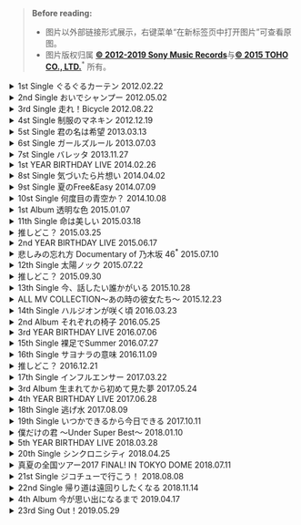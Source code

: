 > **Before reading:**
> - 图片以外部链接形式展示，右键菜单“在新标签页中打开图片”可查看原图。
> - 图片版权归属 [**© 2012-2019 Sony Music Records**]( https://www.sonymusic.com/)与[**© 2015 TOHO CO., LTD.**](http://www.toho.co.jp/)<sup>\*</sup> 所有。

</details>

<details>
<summary> 1st Single ぐるぐるカーテン 2012.02.22</summary>

<img alt="ぐるぐるカーテン【CD+DVD盤/Type-A】" src="https://is2-ssl.mzstatic.com/image/thumb/Music/v4/64/43/c0/6443c0c6-2387-499c-f662-2704366727aa/886443795037.jpg/30000x0w.jpg" />

<img alt="ぐるぐるカーテン【CD+DVD盤/Type-B】" src="https://is4-ssl.mzstatic.com/image/thumb/Music/v4/e8/39/5c/e8395c46-c473-55af-562d-43f24a152465/jacket_SRXX00641B01A_600over.jpg/30000x0w.jpg" />

<img alt="ぐるぐるカーテン【CD+DVD盤/Type-C】" src="https://is4-ssl.mzstatic.com/image/thumb/Music/v4/84/74/48/84744831-d69c-c6f4-12d5-97a5b9619d69/jacket_SRXX00642B01A_600over.jpg/30000x0w.jpg" />

<img alt="ぐるぐるカーテン【CD盤】" src="https://is3-ssl.mzstatic.com/image/thumb/Music/v4/5b/4f/04/5b4f04ff-32a6-b123-db89-b3cf583c4c89/jacket_SRXX00643B01A_600over.jpg/30000x0w.jpg" />
</details>

<details>
<summary> 2nd Single おいでシャンプー 2012.05.02</summary>

<img alt="おいでシャンプー【CD+DVD盤/Type-A】" src="https://is4-ssl.mzstatic.com/image/thumb/Music/v4/6d/7a/cc/6d7accdb-f0d2-5374-a391-2239836233f4/jacket_SRXX00657B01A_600over.jpg/30000x0w.jpg" />

<img alt="おいでシャンプー【CD+DVD盤/Type-B】" src="https://is4-ssl.mzstatic.com/image/thumb/Music/v4/69/a9/07/69a907e5-517c-43bd-2f9b-a3586c5fc662/jacket_SRXX00662B01A_600over.jpg/30000x0w.jpg" />

<img alt="おいでシャンプー【CD+DVD盤/Type-C】" src="https://is5-ssl.mzstatic.com/image/thumb/Music/v4/df/69/b5/df69b574-18a0-8025-451d-defb3b75fb38/jacket_SRXX00660B01A_600over.jpg/30000x0w.jpg" />

<img alt="おいでシャンプー【CD盤】" src="https://is2-ssl.mzstatic.com/image/thumb/Music/v4/03/c7/77/03c77727-0c2a-901b-aa66-250e26ec0245/jacket_SRXX00656B01A_600over.jpg/30000x0w.jpg" />
</details>

<details>
<summary> 3rd Single 走れ！Bicycle 2012.08.22</summary>

<img alt="走れ！Bicycle【CD+DVD盤/Type-A】" src="https://is4-ssl.mzstatic.com/image/thumb/Music/v4/59/67/95/5967950c-55de-909e-c7a5-92eb83183250/jacket_SRXX00685B01A_600over.jpg/30000x0w.jpg" />

<img alt="走れ！Bicycle【CD+DVD盤/Type-B】" src="https://is4-ssl.mzstatic.com/image/thumb/Music/v4/f6/41/19/f6411929-9183-3b3e-49a2-fdcf4f1f7eaf/jacket_SRXX00686B01A_600over.jpg/30000x0w.jpg" />

<img alt="走れ！Bicycle【CD+DVD盤/Type-C】" src="https://is3-ssl.mzstatic.com/image/thumb/Music/v4/7a/1a/6d/7a1a6d7b-1350-f81e-ee1f-0367050a50b3/jacket_SRXX00681B01A_600over.jpg/30000x0w.jpg" />

<img alt="走れ！Bicycle" src="https://is1-ssl.mzstatic.com/image/thumb/Music/v4/43/72/ba/4372babc-4afb-35a7-ef98-e93288c585f9/jacket_SRXX00684B01A_600over.jpg/30000x0w.jpg" />
</details>

<details>
<summary> 4st Single 制服のマネキン 2012.12.19</summary>

<img alt="制服のマネキン【CD+DVD盤/Type-A】" src="https://is5-ssl.mzstatic.com/image/thumb/Music118/v4/9c/08/6e/9c086e5c-f947-b424-0969-896d4ad201b4/886446952611.jpg/30000x0w.jpg" />

<img alt="制服のマネキン【CD+DVD盤/Type-B】" src="https://is2-ssl.mzstatic.com/image/thumb/Music118/v4/2c/be/fc/2cbefc6c-a70e-ebd0-9f29-e9d4060cad3a/886446952628.jpg/30000x0w.jpg" />

<img alt="制服のマネキン【CD+DVD盤/Type-C】" src="https://is4-ssl.mzstatic.com/image/thumb/Music118/v4/ed/d4/4f/edd44f2c-4576-dffd-d177-c2608817e3b9/886446952635.jpg/30000x0w.jpg" />

<img alt="制服のマネキン【CD盤】" src="https://is3-ssl.mzstatic.com/image/thumb/Music/v4/b9/e0/16/b9e01676-d9cb-85ab-57b2-0c604460246b/jacket_SRXX00990B00Z-01_550.jpg/30000x0w.jpg" />

<img alt="制服のマネキン【アニメ盤】" src="https://www.sonymusic.co.jp/adm_image/common/artist_image/70006000/70006842/jacket_image/98334__3000_3000_0.jpg" />


</details>

<details>
<summary> 5st Single 君の名は希望 2013.03.13</summary>

<img alt="君の名は希望【CD+DVD盤/Type-A】" src="https://is4-ssl.mzstatic.com/image/thumb/Music62/v4/05/0b/f3/050bf3ed-7505-36fe-8d95-0a3bace0e1b4/886446952659.jpg/30000x0w.jpg" />

<img alt="君の名は希望【CD+DVD盤/Type-B】" src="https://is1-ssl.mzstatic.com/image/thumb/Music2/v4/d7/c8/7b/d7c87b53-c115-4c48-9ba6-897119152a6b/jacket_SRXX01036B00Z-01_550.jpg/30000x0w.jpg" />

<img alt="君の名は希望【CD+DVD盤/Type-C】" src="https://is5-ssl.mzstatic.com/image/thumb/Music128/v4/9d/f6/0c/9df60ccb-6c60-6973-68d2-85336da17454/886446952666.jpg/30000x0w.jpg" />

<img alt="君の名は希望" src="https://is3-ssl.mzstatic.com/image/thumb/Music118/v4/f3/7b/7e/f37b7e5f-4977-f294-9cd4-1795fde88784/886443838147.jpg/30000x0w.jpg" />
</details>

<details>
<summary> 6st Single ガールズルール 2013.07.03</summary>

<img alt="ガールズルール【CD+DVD盤/Type-A】" src="https://is5-ssl.mzstatic.com/image/thumb/Music118/v4/c4/25/ff/c425ff36-5d75-2444-9c29-200095687f89/886444645591.jpg/30000x0w.jpg" />

<img alt="ガールズルール【CD+DVD盤/Type-B】" src="https://is1-ssl.mzstatic.com/image/thumb/Music118/v4/8c/27/86/8c2786c8-7342-1e35-6f48-7c7a3cfdb7ff/886444645638.jpg/30000x0w.jpg" />

<img alt="ガールズルール【CD+DVD盤/Type-C】" src="https://is5-ssl.mzstatic.com/image/thumb/Music4/v4/70/89/f9/7089f9a2-841e-895e-e333-e4f90d4559e3/jacket_SRXX01127B00Z-01_550.jpg/30000x0w.jpg" />

<img alt="ガールズルール" src="https://is5-ssl.mzstatic.com/image/thumb/Music128/v4/04/fb/ff/04fbffe6-a82d-ea9b-acf9-282bbc49fc13/886444645843.jpg/30000x0w.jpg" />
</details>

<details>
<summary> 7st Single バレッタ 2013.11.27</summary>

<img alt="バレッタ【CD+DVD盤／初回仕様限定盤A】" src="https://is3-ssl.mzstatic.com/image/thumb/Music6/v4/09/ad/b7/09adb744-4b33-ea60-1f6a-4a4487911667/jacket_SRXX01212B01A_550.jpg/30000x0w.jpg" />

<img alt="バレッタ【CD+DVD盤／初回仕様限定盤B】" src="https://is4-ssl.mzstatic.com/image/thumb/Music128/v4/cc/c7/0d/ccc70dc5-1efc-eb94-02b4-27935b49e9f4/886446952680.jpg/30000x0w.jpg" />

<img alt="バレッタ【CD+DVD盤／初回仕様限定盤C】" src="https://is2-ssl.mzstatic.com/image/thumb/Music128/v4/f1/f2/a0/f1f2a04d-ece2-0760-080f-0413d8c859bb/886446952697.jpg/30000x0w.jpg" />

<img alt="バレッタ" src="https://is3-ssl.mzstatic.com/image/thumb/Music118/v4/1d/b2/ac/1db2ac69-8a70-b9a6-667f-6a35c4064ca4/886444335430.jpg/30000x0w.jpg" />

<img alt="バレッタ【アニメ盤】" src="https://www.sonymusic.co.jp/adm_image/common/artist_image/70006000/70006842/jacket_image/133329__3000_3000_0.jpg" />
</details>

<details>
<summary> 1st YEAR BIRTHDAY LIVE 2014.02.26</summary>

<img alt="乃木坂46 1ST YEAR BIRTHDAY LIVE 2013.2.22 MAKUHARI MESSE 【DVD通常盤】" src="https://www.sonymusic.co.jp/adm_image/common/artist_image/70006000/70006842/jacket_image/138591__3000_3000_0.jpg" />

<img alt="乃木坂46 1ST YEAR BIRTHDAY LIVE 2013.2.22 MAKUHARI MESSE 【完全生産限定盤:DVD豪華盤】" src="https://www.sonymusic.co.jp/adm_image/common/artist_image/70006000/70006842/jacket_image/138593__3000_3000_0.jpg" />

<img alt="乃木坂46 1ST YEAR BIRTHDAY LIVE 2013.2.22 MAKUHARI MESSE 【完全生産限定盤:DVD豪華盤】(1)" src="https://www.sonymusic.co.jp/adm_image/common/artist_image/70006000/70006842/jacket_image/138594__3000_3000_0.jpg" />

<img alt="乃木坂46 1ST YEAR BIRTHDAY LIVE 2013.2.22 MAKUHARI MESSE 【BD通常盤】" src="https://www.sonymusic.co.jp/adm_image/common/artist_image/70006000/70006842/jacket_image/138592__3000_3000_0.jpg" />

<img alt="乃木坂46 1ST YEAR BIRTHDAY LIVE 2013.2.22 MAKUHARI MESSE 【DVDダイジェスト盤(通常盤)】" src="https://www.sonymusic.co.jp/adm_image/common/artist_image/70006000/70006842/jacket_image/138595__3000_3000_0.jpg" />
</details>

<details>
<summary> 8st Single 気づいたら片想い 2014.04.02</summary>

<img alt="気づいたら片想い【CD+DVD盤/Type-A】" src="https://is2-ssl.mzstatic.com/image/thumb/Music128/v4/5e/8c/96/5e8c963c-5e8c-4bd5-8627-eedd4280c27d/886446952727.jpg/30000x0w.jpg" />

<img alt="気づいたら片想い【CD+DVD盤/Type-B】" src="https://is2-ssl.mzstatic.com/image/thumb/Music128/v4/c8/a8/f2/c8a8f23c-2c89-594c-8887-1e20d947fed3/886446952734.jpg/30000x0w.jpg" />

<img alt="気づいたら片想い【CD＋DVD盤Type-C】" src="https://is1-ssl.mzstatic.com/image/thumb/Music118/v4/5b/5a/60/5b5a60c0-656c-4548-1d1e-012fd42f692c/886446952741.jpg/30000x0w.jpg" />

<img alt="気づいたら片想い" src="https://is2-ssl.mzstatic.com/image/thumb/Music128/v4/71/13/99/711399f9-edde-0b15-dd0c-490be9b5240b/886444648776.jpg/30000x0w.jpg" />
</details>

<details>
<summary> 9st Single 夏のFree&Easy 2014.07.09</summary>

<img alt="夏のFree&Easy【CD＋DVD盤／初回仕様限定A】" src="https://is5-ssl.mzstatic.com/image/thumb/Music128/v4/11/9c/c5/119cc5bf-f734-86f0-767b-581af9778a7a/886446954271.jpg/30000x0w.jpg" />

<img alt="夏のFree&Easy【CD＋DVD盤／初回仕様限定B】" src="https://is4-ssl.mzstatic.com/image/thumb/Music2/v4/17/3e/e1/173ee1cd-4e35-a497-4415-a236ae5aff1f/jacket_SRCL08565B01A_550.jpg/30000x0w.jpg" />

<img alt="夏のFree&Easy【CD＋DVD盤／初回仕様限定C】" src="https://is5-ssl.mzstatic.com/image/thumb/Music118/v4/bd/ae/91/bdae91e5-2550-9dec-3897-24fbc4072dbc/886446954288.jpg/30000x0w.jpg" />

<img alt="夏のFree&Easy" src="https://is2-ssl.mzstatic.com/image/thumb/Music128/v4/9c/44/92/9c449214-af96-d45e-8407-7cfeb494915e/886444712606.jpg/30000x0w.jpg" />
</details>

<details>
<summary> 10st Single 何度目の青空か？ 2014.10.08</summary>

<img alt="何度目の青空か？【CD＋DVD盤／初回仕様限定A】" src="https://is2-ssl.mzstatic.com/image/thumb/Music118/v4/a3/3a/b7/a33ab75f-ce24-268a-2d5f-a130145739d6/886446954295.jpg/30000x0w.jpg" />

<img alt="何度目の青空か？【CD＋DVD盤／初回仕様限定B】" src="https://is1-ssl.mzstatic.com/image/thumb/Music128/v4/6e/37/c0/6e37c033-7c7b-c840-812d-4d792864b4d1/886446954301.jpg/30000x0w.jpg" />

<img alt="何度目の青空か？【CD＋DVD盤／初回仕様限定C】" src="https://is5-ssl.mzstatic.com/image/thumb/Music4/v4/ec/52/04/ec520489-ea87-4bc9-baa5-3e5a100c236d/jacket_SRXX01440B01A_550.jpg/30000x0w.jpg" />

<img alt="何度目の青空か？" src="https://is3-ssl.mzstatic.com/image/thumb/Music128/v4/3e/31/bc/3e31bc0a-821a-c6a9-1a88-06088f2e6948/886444907705.jpg/30000x0w.jpg" />
</details>

<details>
<summary> 1st Album 透明な色 2015.01.07</summary>

<img alt="透明な色" src="https://is5-ssl.mzstatic.com/image/thumb/Music62/v4/ac/41/c0/ac41c097-a217-69d8-3fb1-43db674d9e0a/dj.bbqlvnuh.jpg/30000x0w.jpg" />

<img alt="透明な色【初回仕様限定盤Type-A】" src="https://www.sonymusic.co.jp/adm_image/common/artist_image/70006000/70006842/jacket_image/145865__3000_3000_0.jpg" />

<img alt="透明な色【初回仕様限定盤Type-B】" src="https://is4-ssl.mzstatic.com/image/thumb/Music3/v4/04/74/c6/0474c638-090a-17d1-a788-542b08e662b9/jacket_SRXX01506B01A_550.jpg/30000x0w.jpg" />
</details>

<details>
<summary> 11th Single 命は美しい 2015.03.18</summary>

<img alt="命は美しい【初回生産限定盤A】" src="https://www.sonymusic.co.jp/adm_image/common/artist_image/70006000/70006842/jacket_image/147174__3000_3000_0.jpg" />

<img alt="命は美しい【初回生産限定盤B】" src="https://www.sonymusic.co.jp/adm_image/common/artist_image/70006000/70006842/jacket_image/147175__3000_3000_0.jpg" />

<img alt="命は美しい【初回生産限定盤C】" src="https://www.sonymusic.co.jp/adm_image/common/artist_image/70006000/70006842/jacket_image/147176__3000_3000_0.jpg" />

<img alt="命は美しい" src="https://www.sonymusic.co.jp/adm_image/common/artist_image/70006000/70006842/jacket_image/147177__3000_3000_0.jpg" />
</details>

<details>
<summary> 推しどこ？ 2015.03.25</summary>

<img alt="星野みなみの『推しどこ？』" src="https://www.sonymusic.co.jp/adm_image/common/artist_image/70006000/70006842/jacket_image/147236__3000_3000_0.jpg" />

<img alt="生田絵梨花の『推しどこ？』" src="https://www.sonymusic.co.jp/adm_image/common/artist_image/70006000/70006842/jacket_image/147232__3000_3000_0.jpg" />

<img alt="生駒里奈の『推しどこ？』" src="https://www.sonymusic.co.jp/adm_image/common/artist_image/70006000/70006842/jacket_image/147233__3000_3000_0.jpg" />

<img alt="白石麻衣の『推しどこ？』" src="https://www.sonymusic.co.jp/adm_image/common/artist_image/70006000/70006842/jacket_image/147230__3000_3000_0.jpg" />

<img alt="秋元真夏の『推しどこ？』" src="https://www.sonymusic.co.jp/adm_image/common/artist_image/70006000/70006842/jacket_image/147231__3000_3000_0.jpg" />

<img alt="西野七瀬の『推しどこ？』" src="https://www.sonymusic.co.jp/adm_image/common/artist_image/70006000/70006842/jacket_image/147235__3000_3000_0.jpg" />

<img alt="高山一実の『推しどこ？』" src="https://www.sonymusic.co.jp/adm_image/common/artist_image/70006000/70006842/jacket_image/147234__3000_3000_0.jpg" />
</details>

<details>
<summary> 2nd YEAR BIRTHDAY LIVE 2015.06.17</summary>

<img alt="乃木坂46 2nd YEAR BIRTHDAY LIVE 2014.2.22 YOKOHAMA ARENA" src="https://www.sonymusic.co.jp/adm_image/common/artist_image/70006000/70006842/jacket_image/148626__3000_3000_0.jpg" />

<img alt="乃木坂46 2nd YEAR BIRTHDAY LIVE 2014.2.22 YOKOHAMA ARENA【Blu-ray盤】" src="https://www.sonymusic.co.jp/adm_image/common/artist_image/70006000/70006842/jacket_image/148627__3000_3000_0.jpg" />

<img alt="乃木坂46 2nd YEAR BIRTHDAY LIVE 2014.2.22 YOKOHAMA ARENA【完全限定生産盤】" src="https://www.sonymusic.co.jp/adm_image/common/artist_image/70006000/70006842/jacket_image/148628__3000_3000_0.jpg" />

<img alt="乃木坂46 2nd YEAR BIRTHDAY LIVE 2014.2.22 YOKOHAMA ARENA【完全限定生産盤/Blu-ray盤】" src="https://www.sonymusic.co.jp/adm_image/common/artist_image/70006000/70006842/jacket_image/148629__3000_3000_0.jpg" />
</details>

<details>
<summary> 悲しみの忘れ方 Documentary of 乃木坂 46<sup>*</sup> 2015.07.10</summary>

<img alt="悲しみの忘れ方 Documentary of 乃木坂 46" src="https://is3-ssl.mzstatic.com/image/thumb/Video49/v4/7c/51/29/7c51292c-1ae4-9833-cda9-b0e09883dc72/Kanasimino_Wakarekata_Documentary_of_Nogizaka46.jpg/30000x0w.jpg" />
</details>

<details>
<summary> 12th Single 太陽ノック 2015.07.22</summary>

<img alt="太陽ノック" src="https://www.sonymusic.co.jp/adm_image/common/artist_image/70006000/70006842/jacket_image/148738__3000_3000_0.jpg" />

<img alt="太陽ノック【初回仕様TYPE-A(CD＋DVD)盤】" src="https://www.sonymusic.co.jp/adm_image/common/artist_image/70006000/70006842/jacket_image/148735__3000_3000_0.jpg" />

<img alt="太陽ノック【初回仕様TYPE-B(CD＋DVD)盤】" src="https://www.sonymusic.co.jp/adm_image/common/artist_image/70006000/70006842/jacket_image/148736__3000_3000_0.jpg" />

<img alt="太陽ノック【初回仕様TYPE-C(CD＋DVD)盤】" src="https://www.sonymusic.co.jp/adm_image/common/artist_image/70006000/70006842/jacket_image/148737__3000_3000_0.jpg" />

<img alt="Taiyou Nokku - EP" src="https://is5-ssl.mzstatic.com/image/thumb/Music71/v4/10/e6/db/10e6dbb9-a0d7-71e9-e298-e4ed55ec615d/dj.cohtxawx.jpg/30000x0w.jpg" />
</details>

<details>
<summary> 推しどこ？ 2015.09.30</summary>

<img alt="堀未央奈の『推しどこ？』" src="https://www.sonymusic.co.jp/adm_image/common/artist_image/70006000/70006842/jacket_image/150209__3000_3000_0.jpg" />

<img alt="桜井玲香の『推しどこ？』" src="https://www.sonymusic.co.jp/adm_image/common/artist_image/70006000/70006842/jacket_image/150207__3000_3000_0.jpg" />

<img alt="橋本奈々未の『推しどこ？』" src="https://www.sonymusic.co.jp/adm_image/common/artist_image/70006000/70006842/jacket_image/150208__3000_3000_0.jpg" />

<img alt="若月佑美の『推しどこ？』" src="https://www.sonymusic.co.jp/adm_image/common/artist_image/70006000/70006842/jacket_image/150210__3000_3000_0.jpg" />
</details>

<details>
<summary> 13th Single 今、話したい誰かがいる 2015.10.28</summary>

<img alt="今、話したい誰かがいる【初回仕様限定盤A】" src="https://www.sonymusic.co.jp/adm_image/common/artist_image/70006000/70006842/jacket_image/150576__3000_3000_0.jpg" />

<img alt="今、話したい誰かがいる【初回仕様限定盤B】" src="https://www.sonymusic.co.jp/adm_image/common/artist_image/70006000/70006842/jacket_image/150577__3000_3000_0.jpg" />

<img alt="今、話したい誰かがいる【初回仕様限定盤C】" src="https://www.sonymusic.co.jp/adm_image/common/artist_image/70006000/70006842/jacket_image/150578__3000_3000_0.jpg" />

<img alt="今、話したい誰かがいる" src="https://is1-ssl.mzstatic.com/image/thumb/Music6/v4/f2/34/28/f2342842-c5e2-4963-e335-61cacd96e9fe/886445558593.jpg/30000x0w.jpg" />

<img alt="今、話したい誰かがいる【ここさけ盤】" src="https://www.sonymusic.co.jp/adm_image/common/artist_image/70006000/70006842/jacket_image/151427__3000_3000_0.jpg" />
</details>

<details>
<summary> ALL MV COLLECTION～あの時の彼女たち～ 2015.12.23</summary>

<img alt="ALL MV COLLECTION～あの時の彼女たち～【初回仕様限定盤】" src="https://www.sonymusic.co.jp/adm_image/common/artist_image/70006000/70006842/jacket_image/152644__3000_3000_0.jpg" />

<img alt="ALL MV COLLECTION～あの時の彼女たち～【初回仕様限定盤】(1)" src="https://www.sonymusic.co.jp/adm_image/common/artist_image/70006000/70006842/jacket_image/152647__3000_3000_0.jpg" />

<img alt="ALL MV COLLECTION～あの時の彼女たち～【完全生産限定盤】" src="https://www.sonymusic.co.jp/adm_image/common/artist_image/70006000/70006842/jacket_image/152643__3000_3000_0.jpg" />

<img alt="ALL MV COLLECTION～あの時の彼女たち～【完全生産限定盤】(1)" src="https://www.sonymusic.co.jp/adm_image/common/artist_image/70006000/70006842/jacket_image/152646__3000_3000_0.jpg" />

<img alt="ALL MV COLLECTION～あの時の彼女たち～【表題盤】" src="https://www.sonymusic.co.jp/adm_image/common/artist_image/70006000/70006842/jacket_image/152645__3000_3000_0.jpg" />

<img alt="ALL MV COLLECTION～あの時の彼女たち～【表題盤】(1)" src="https://www.sonymusic.co.jp/adm_image/common/artist_image/70006000/70006842/jacket_image/152648__3000_3000_0.jpg" />
</details>

<details>
<summary> 14th Single ハルジオンが咲く頃 2016.03.23</summary>

<img alt="ハルジオンが咲く頃【初回仕様限定盤A】" src="https://is2-ssl.mzstatic.com/image/thumb/Music69/v4/9e/7c/89/9e7c892d-a949-ba11-8e83-e401a7e2d849/886445795394.jpg/30000x0w.jpg" />

<img alt="ハルジオンが咲く頃【初回仕様限定盤B】" src="https://is4-ssl.mzstatic.com/image/thumb/Music69/v4/6f/e8/30/6fe83063-7ba2-4fcf-2aa4-d9a3112d6684/886445795400.jpg/30000x0w.jpg" />

<img alt="ハルジオンが咲く頃【初回仕様限定盤C】" src="https://is1-ssl.mzstatic.com/image/thumb/Music69/v4/49/39/33/493933cc-5db9-9e2b-6806-ab96a1a273f6/886445795417.jpg/30000x0w.jpg" />

<img alt="ハルジオンが咲く頃【初回仕様限定盤D】" src="https://is3-ssl.mzstatic.com/image/thumb/Music69/v4/85/16/93/85169385-32dd-4d04-c610-6da6f5eb89b3/886445812374.jpg/30000x0w.jpg" />
</details>

<details>
<summary> 2nd Album それぞれの椅子 2016.05.25</summary>

<img alt="それぞれの椅子【初回仕様限定（CD＋DVD）盤　Type-A" src="https://www.sonymusic.co.jp/adm_image/common/artist_image/70006000/70006842/jacket_image/154915__3000_3000_0.jpg" />

<img alt="それぞれの椅子【初回仕様限定（CD＋DVD）盤　Type-B" src="https://www.sonymusic.co.jp/adm_image/common/artist_image/70006000/70006842/jacket_image/154916__3000_3000_0.jpg" />

<img alt="それぞれの椅子【初回仕様限定（CD＋DVD）盤　Type-C" src="https://www.sonymusic.co.jp/adm_image/common/artist_image/70006000/70006842/jacket_image/154917__3000_3000_0.jpg" />

<img alt="それぞれの椅子【初回仕様限定（CD＋DVD）盤　Type-D" src="https://www.sonymusic.co.jp/adm_image/common/artist_image/70006000/70006842/jacket_image/154918__3000_3000_0.jpg" />

<img alt="それぞれの椅子" src="https://is4-ssl.mzstatic.com/image/thumb/Music30/v4/78/0a/58/780a580e-b160-18d8-a6a8-56084a637a36/886445927030.jpg/30000x0w.jpg" />

<img alt="それぞれの椅子 (Special Edition)" src="https://is2-ssl.mzstatic.com/image/thumb/Music20/v4/c7/68/1f/c7681f90-7b6f-9df0-6009-fb4989f5a44f/jacket_SRXX01923B01A_550.jpg/30000x0w.jpg" />
</details>

<details>
<summary> 3rd YEAR BIRTHDAY LIVE 2016.07.06</summary>

<img alt="乃木坂46 3rd YEAR BIRTHDAY LIVE 2015.2.22 SEIBU DOME" src="https://www.sonymusic.co.jp/adm_image/common/artist_image/70006000/70006842/jacket_image/155275__3000_3000_0.jpg" />

<img alt="乃木坂46 3rd YEAR BIRTHDAY LIVE 2015.2.22 SEIBU DOME【完全生産限定盤】" src="https://www.sonymusic.co.jp/adm_image/common/artist_image/70006000/70006842/jacket_image/155276__3000_3000_0.jpg" />

<img alt="乃木坂46 3rd YEAR BIRTHDAY LIVE 2015.2.22 SEIBU DOME【Blu-ray盤】" src="https://www.sonymusic.co.jp/adm_image/common/artist_image/70006000/70006842/jacket_image/155277__3000_3000_0.jpg" />

<img alt="乃木坂46 3rd YEAR BIRTHDAY LIVE 2015.2.22 SEIBU DOME 【完全生産限定盤/Blu-ray盤】" src="https://www.sonymusic.co.jp/adm_image/common/artist_image/70006000/70006842/jacket_image/155278__3000_3000_0.jpg" />

<img alt="乃木坂46 3rd YEAR BIRTHDAY LIVE 2015.2.22 SEIBU DOME ～SINGLE COLLECTION～" src="https://www.sonymusic.co.jp/adm_image/common/artist_image/70006000/70006842/jacket_image/155979__3000_3000_0.jpg" />
</details>

<details>
<summary> 15th Single 裸足でSummer 2016.07.27</summary>

<img alt="裸足でSummer【初回仕様限定（CD＋DVD）盤　Type-A" src="https://www.sonymusic.co.jp/adm_image/common/artist_image/70006000/70006842/jacket_image/155884__3000_3000_0.jpg" />

<img alt="裸足でSummer【初回仕様限定（CD＋DVD）盤　Type-B" src="https://www.sonymusic.co.jp/adm_image/common/artist_image/70006000/70006842/jacket_image/155885__3000_3000_0.jpg" />

<img alt="裸足でSummer【初回仕様限定（CD＋DVD）盤　Type-C" src="https://www.sonymusic.co.jp/adm_image/common/artist_image/70006000/70006842/jacket_image/155886__3000_3000_0.jpg" />

<img alt="裸足でSummer【初回仕様限定（CD＋DVD）盤　Type-D" src="https://www.sonymusic.co.jp/adm_image/common/artist_image/70006000/70006842/jacket_image/156510__3000_3000_0.jpg" />

<img alt="裸足でSummer" src="https://is4-ssl.mzstatic.com/image/thumb/Music71/v4/9a/db/e2/9adbe2ae-a5d0-91c8-33ac-060e119d2296/jacket_SRCL09144B01A_550.jpg/30000x0w.jpg" />

<img alt="裸足でSummer (Special Edition)" src="https://is5-ssl.mzstatic.com/image/thumb/Music60/v4/07/53/84/0753848a-a8f3-10e7-20d5-74ef598b33b6/jacket_SRXX01989B01A_550.jpg/30000x0w.jpg" />
</details>

<details>
<summary> 16th Single サヨナラの意味 2016.11.09</summary>

<img alt="サヨナラの意味【初回仕様限定（CD＋DVD）盤　Type-A" src="https://www.sonymusic.co.jp/adm_image/common/artist_image/70006000/70006842/jacket_image/158224__3000_3000_0.jpg" />

<img alt="サヨナラの意味【初回仕様限定（CD＋DVD）盤　Type-B" src="https://www.sonymusic.co.jp/adm_image/common/artist_image/70006000/70006842/jacket_image/158225__3000_3000_0.jpg" />

<img alt="サヨナラの意味【初回仕様限定（CD＋DVD）盤　Type-C" src="https://www.sonymusic.co.jp/adm_image/common/artist_image/70006000/70006842/jacket_image/158226__3000_3000_0.jpg" />

<img alt="サヨナラの意味【初回仕様限定（CD＋DVD）盤　Type-D" src="https://www.sonymusic.co.jp/adm_image/common/artist_image/70006000/70006842/jacket_image/158228__3000_3000_0.jpg" />

<img alt="サヨナラの意味" src="https://is3-ssl.mzstatic.com/image/thumb/Music111/v4/d6/ff/3b/d6ff3bba-8ad5-2a5c-e0f7-6632ec4d99ed/jacket_SRCL09266B01A_550.jpg/30000x0w.jpg" />

<img alt="サヨナラの意味 (Special Edition)" src="https://is4-ssl.mzstatic.com/image/thumb/Music71/v4/50/88/a6/5088a660-cb2b-41f7-e4fb-fac6e2dc39a8/jacket_SRXX02059B01A_550.jpg/30000x0w.jpg" />
</details>

<details>
<summary> 推しどこ？ 2016.12.21</summary>

<img alt="松村沙友理の『推しどこ？』" src="https://www.sonymusic.co.jp/adm_image/common/artist_image/70006000/70006842/jacket_image/158492__3000_3000_0.jpg" />

<img alt="深川麻衣の『推しどこ？』" src="https://www.sonymusic.co.jp/adm_image/common/artist_image/70006000/70006842/jacket_image/158493__3000_3000_0.jpg" />

<img alt="衛藤美彩の『推しどこ？』" src="https://www.sonymusic.co.jp/adm_image/common/artist_image/70006000/70006842/jacket_image/158491__3000_3000_0.jpg" />
</details>

<details>
<summary> 17th Single インフルエンサー 2017.03.22</summary>

<img alt="インフルエンサー【初回仕様限定（CD＋DVD）盤　Type-A" src="https://www.sonymusic.co.jp/adm_image/common/artist_image/70006000/70006842/jacket_image/160189__3000_3000_0.jpg" />

<img alt="インフルエンサー【初回仕様限定（CD＋DVD）盤　Type-B" src="https://www.sonymusic.co.jp/adm_image/common/artist_image/70006000/70006842/jacket_image/160190__3000_3000_0.jpg" />

<img alt="インフルエンサー【初回仕様限定（CD＋DVD）盤　Type-C" src="https://www.sonymusic.co.jp/adm_image/common/artist_image/70006000/70006842/jacket_image/160191__3000_3000_0.jpg" />

<img alt="インフルエンサー【初回仕様限定（CD＋DVD）盤　Type-D" src="https://www.sonymusic.co.jp/adm_image/common/artist_image/70006000/70006842/jacket_image/160193__3000_3000_0.jpg" />

<img alt="インフルエンサー" src="https://is4-ssl.mzstatic.com/image/thumb/Music117/v4/38/0e/04/380e04f7-4847-44fd-4bd5-c3c184d87f87/jacket_SRCL09378B01A_550.jpg/30000x0w.jpg" />

<img alt="インフルエンサー(Special Edition)" src="https://is5-ssl.mzstatic.com/image/thumb/Music82/v4/49/86/bc/4986bc35-3cdd-00ce-5467-91621e6d53c1/jacket_SRXX02234B01A_550.jpg/30000x0w.jpg" />
</details>

<details>
<summary> 3rd Album 生まれてから初めて見た夢 2017.05.24</summary>

<img alt="生まれてから初めて見た夢 (Complete Edition)" src="https://is5-ssl.mzstatic.com/image/thumb/Music127/v4/34/3f/51/343f51ef-d884-21bb-c074-c5414fbdd7f8/886446521282.jpg/30000x0w.jpg" />

<img alt="生まれてから初めて見た夢 (初回生産限定盤)" src="https://is2-ssl.mzstatic.com/image/thumb/Music127/v4/48/8a/3d/488a3d4f-ca91-c2b6-2fbb-ed54b3d3c62e/jacket_SRXX02324B01A_550.jpg/30000x0w.jpg" />

<img alt="生まれてから初めて見た夢 (初回仕様限定盤 Type-A)" src="https://is1-ssl.mzstatic.com/image/thumb/Music127/v4/fb/d3/2f/fbd32f59-1c40-254a-3e14-f93db92bbb8c/jacket_SRXX02325B01A_550.jpg/30000x0w.jpg" />

<img alt="生まれてから初めて見た夢 (初回仕様盤 Type-B)" src="https://is5-ssl.mzstatic.com/image/thumb/Music127/v4/ba/0b/38/ba0b3840-35de-1af9-55ad-55330caf4096/jacket_SRXX02326B01A_550.jpg/30000x0w.jpg" />

<img alt="生まれてから初めて見た夢" src="https://is1-ssl.mzstatic.com/image/thumb/Music117/v4/d3/93/62/d3936291-100a-ef86-dbc1-fd76ed5de459/jacket_SRXX02327B01A_550.jpg/30000x0w.jpg" />
</details>

<details>
<summary> 4th YEAR BIRTHDAY LIVE 2017.06.28</summary>

<img alt="4th YEAR BIRTHDAY LIVE 2016.8.28-30 JINGU STADIUM【完全生産限定盤】" src="https://www.sonymusic.co.jp/adm_image/common/artist_image/70006000/70006842/jacket_image/161908__3000_3000_0.jpg" />

<img alt="4th YEAR BIRTHDAY LIVE 2016.8.28-30 JINGU STADIUM【完全生産限定/Blu-ray盤】" src="https://www.sonymusic.co.jp/adm_image/common/artist_image/70006000/70006842/jacket_image/161909__3000_3000_0.jpg" />

<img alt="4th YEAR BIRTHDAY LIVE 2016.8.28-30 JINGU STADIUM Day1" src="https://www.sonymusic.co.jp/adm_image/common/artist_image/70006000/70006842/jacket_image/161910__3000_3000_0.jpg" />

<img alt="4th YEAR BIRTHDAY LIVE 2016.8.28-30 JINGU STADIUM Day1(1)" src="https://www.sonymusic.co.jp/adm_image/common/artist_image/70006000/70006842/jacket_image/161911__3000_3000_0.jpg" />

<img alt="4th YEAR BIRTHDAY LIVE 2016.8.28-30 JINGU STADIUM Day2" src="https://www.sonymusic.co.jp/adm_image/common/artist_image/70006000/70006842/jacket_image/161912__3000_3000_0.jpg" />

<img alt="4th YEAR BIRTHDAY LIVE 2016.8.28-30 JINGU STADIUM Day2(1)" src="https://www.sonymusic.co.jp/adm_image/common/artist_image/70006000/70006842/jacket_image/161913__3000_3000_0.jpg" />

<img alt="4th YEAR BIRTHDAY LIVE 2016.8.28-30 JINGU STADIUM Day3" src="https://www.sonymusic.co.jp/adm_image/common/artist_image/70006000/70006842/jacket_image/161914__3000_3000_0.jpg" />

<img alt="4th YEAR BIRTHDAY LIVE 2016.8.28-30 JINGU STADIUM Day3(1)" src="https://www.sonymusic.co.jp/adm_image/common/artist_image/70006000/70006842/jacket_image/161915__3000_3000_0.jpg" />
</details>

<details>
<summary> 18th Single 逃げ水 2017.08.09</summary>

<img alt="逃げ水【初回仕様限定（CD＋DVD）盤　Type-A】" src="https://www.sonymusic.co.jp/adm_image/common/artist_image/70006000/70006842/jacket_image/162463__3000_3000_0.jpg" />

<img alt="逃げ水【初回仕様限定（CD＋DVD）盤　Type-B】" src="https://www.sonymusic.co.jp/adm_image/common/artist_image/70006000/70006842/jacket_image/162464__3000_3000_0.jpg" />

<img alt="逃げ水【初回仕様限定（CD＋DVD）盤　Type-C】" src="https://www.sonymusic.co.jp/adm_image/common/artist_image/70006000/70006842/jacket_image/162465__3000_3000_0.jpg" />

<img alt="逃げ水【初回仕様限定（CD＋DVD）盤　Type-D】" src="https://www.sonymusic.co.jp/adm_image/common/artist_image/70006000/70006842/jacket_image/162462__3000_3000_0.jpg" />

<img alt="逃げ水" src="https://is5-ssl.mzstatic.com/image/thumb/Music128/v4/77/87/cf/7787cf93-f62b-29e6-cc5d-4188a659f033/jacket_SRCL09497B01A_550.jpg/30000x0w.jpg" />

<img alt="逃げ水 (Special Edition)" src="https://is5-ssl.mzstatic.com/image/thumb/Music118/v4/25/45/33/2545333e-b7fe-32e9-83ae-eceedeba1333/886446668055.jpg/30000x0w.jpg" />
</details>

<details>
<summary> 19th Single いつかできるから今日できる 2017.10.11</summary>

<img alt="いつかできるから今日できる【初回仕様限定（CD＋DVD）盤　Type-A】" src="https://www.sonymusic.co.jp/adm_image/common/artist_image/70006000/70006842/jacket_image/163568__3000_3000_0.jpg" />

<img alt="いつかできるから今日できる【初回仕様限定（CD＋DVD）盤　Type-B】" src="https://www.sonymusic.co.jp/adm_image/common/artist_image/70006000/70006842/jacket_image/163569__3000_3000_0.jpg" />

<img alt="いつかできるから今日できる【初回仕様限定（CD＋DVD）盤　Type-C】" src="https://www.sonymusic.co.jp/adm_image/common/artist_image/70006000/70006842/jacket_image/163570__3000_3000_0.jpg" />

<img alt="いつかできるから今日できる【初回仕様限定（CD＋DVD）盤　Type-D】" src="https://www.sonymusic.co.jp/adm_image/common/artist_image/70006000/70006842/jacket_image/163572__3000_3000_0.jpg" />

<img alt="いつかできるから今日できる" src="https://is1-ssl.mzstatic.com/image/thumb/Music118/v4/7d/28/6e/7d286ee6-a313-3714-81dc-8ca00cbd15ab/jacket_SRCL09580B01A_550.jpg/30000x0w.jpg" />

<img alt="いつかできるから今日できる (Special Edition)" src="https://is3-ssl.mzstatic.com/image/thumb/Music128/v4/67/44/21/67442119-488d-b160-477f-f4e1569f7b27/jacket_SRXX02463B01A_550.jpg/30000x0w.jpg" />
</details>

<details>
<summary> 僕だけの君 ～Under Super Best～ 2018.01.10</summary>

<img alt="僕だけの君 ～Under Super Best～" src="https://is2-ssl.mzstatic.com/image/thumb/Music118/v4/87/2b/5d/872b5d6a-4253-bd2a-eb23-a883904fb059/jacket_SRXX02543B01A_550.jpg/30000x0w.jpg" />

<img alt="僕だけの君 ～Under Super Best～【初回仕様限定盤】" src="https://www.sonymusic.co.jp/adm_image/common/artist_image/70006000/70006842/jacket_image/164688__3000_3000_0.jpg" />

<img alt="僕だけの君 ～Under Super Best～【初回生産限定盤】" src="https://www.sonymusic.co.jp/adm_image/common/artist_image/70006000/70006842/jacket_image/164687__3000_3000_0.jpg" />
</details>

<details>
<summary> 5th YEAR BIRTHDAY LIVE 2018.03.28</summary>

<img alt="5th YEAR BIRTHDAY LIVE 2017.2.20-22 SAITAMA SUPER ARENA【完全生産限定盤】" src="https://www.sonymusic.co.jp/adm_image/common/artist_image/70006000/70006842/jacket_image/167390__3000_3000_0.jpg" />

<img alt="5th YEAR BIRTHDAY LIVE 2017.2.20-22 SAITAMA SUPER ARENA【完全生産限定盤】(1)" src="https://www.sonymusic.co.jp/adm_image/common/artist_image/70006000/70006842/jacket_image/167391__3000_3000_0.jpg" />

<img alt="5th YEAR BIRTHDAY LIVE 2017.2.20-22 SAITAMA SUPER ARENA Day1" src="https://www.sonymusic.co.jp/adm_image/common/artist_image/70006000/70006842/jacket_image/167392__3000_3000_0.jpg" />

<img alt="5th YEAR BIRTHDAY LIVE 2017.2.20-22 SAITAMA SUPER ARENA Day1(1)" src="https://www.sonymusic.co.jp/adm_image/common/artist_image/70006000/70006842/jacket_image/167393__3000_3000_0.jpg" />

<img alt="5th YEAR BIRTHDAY LIVE 2017.2.20-22 SAITAMA SUPER ARENA Day2" src="https://www.sonymusic.co.jp/adm_image/common/artist_image/70006000/70006842/jacket_image/167394__3000_3000_0.jpg" />

<img alt="5th YEAR BIRTHDAY LIVE 2017.2.20-22 SAITAMA SUPER ARENA Day2(1)" src="https://www.sonymusic.co.jp/adm_image/common/artist_image/70006000/70006842/jacket_image/167395__3000_3000_0.jpg" />

<img alt="5th YEAR BIRTHDAY LIVE 2017.2.20-22 SAITAMA SUPER ARENA Day3" src="https://www.sonymusic.co.jp/adm_image/common/artist_image/70006000/70006842/jacket_image/167396__3000_3000_0.jpg" />

<img alt="5th YEAR BIRTHDAY LIVE 2017.2.20-22 SAITAMA SUPER ARENA Day3(1)" src="https://www.sonymusic.co.jp/adm_image/common/artist_image/70006000/70006842/jacket_image/167397__3000_3000_0.jpg" />
</details>

<details>
<summary> 20th Single シンクロニシティ 2018.04.25</summary>

<img alt="シンクロニシティ【初回仕様限定（CD＋DVD）盤　Type-A" src="https://www.sonymusic.co.jp/adm_image/common/artist_image/70006000/70006842/jacket_image/167324__3000_3000_0.jpg" />

<img alt="シンクロニシティ【初回仕様限定（CD＋DVD）盤　Type-B" src="https://www.sonymusic.co.jp/adm_image/common/artist_image/70006000/70006842/jacket_image/167325__3000_3000_0.jpg" />

<img alt="シンクロニシティ【初回仕様限定（CD＋DVD）盤　Type-C" src="https://www.sonymusic.co.jp/adm_image/common/artist_image/70006000/70006842/jacket_image/167323__3000_3000_0.jpg" />

<img alt="シンクロニシティ【初回仕様限定（CD＋DVD）盤　Type-D" src="https://www.sonymusic.co.jp/adm_image/common/artist_image/70006000/70006842/jacket_image/167327__3000_3000_0.jpg" />

<img alt="シンクロニシティ" src="https://is2-ssl.mzstatic.com/image/thumb/Music118/v4/88/df/5d/88df5dba-ef59-4782-3a21-387ead1e245b/jacket_SRCL09790B01A_550.jpg/30000x0w.jpg" />

<img alt="シンクロニシティ (Special Edition)" src="https://is2-ssl.mzstatic.com/image/thumb/Music118/v4/d5/b4/6d/d5b46dc9-8205-5b62-f04b-26f1bfe69e32/886447055885.jpg/30000x0w.jpg" />
</details>

<details>
<summary> 真夏の全国ツアー2017 FINAL! IN TOKYO DOME 2018.07.11</summary>

<img alt="真夏の全国ツアー2017 FINAL!  IN TOKYO DOME" src="https://www.sonymusic.co.jp/adm_image/common/artist_image/70006000/70006842/jacket_image/169347__3000_3000_0.jpg" />

<img alt="真夏の全国ツアー2017 FINAL!  IN TOKYO DOME(1)" src="https://www.sonymusic.co.jp/adm_image/common/artist_image/70006000/70006842/jacket_image/169348__3000_3000_0.jpg" />

<img alt="真夏の全国ツアー2017 FINAL! IN TOKYO DOME【完全生産限定盤】" src="https://www.sonymusic.co.jp/adm_image/common/artist_image/70006000/70006842/jacket_image/169349__3000_3000_0.jpg" />

<img alt="真夏の全国ツアー2017 FINAL! IN TOKYO DOME【完全生産限定盤】(1)" src="https://www.sonymusic.co.jp/adm_image/common/artist_image/70006000/70006842/jacket_image/169350__3000_3000_0.jpg" />
</details>

<details>
<summary> 21st Single ジコチューで行こう！ 2018.08.08</summary>

<img alt="ジコチューで行こう！【初回仕様限定（CD＋DVD）盤　Type-A】" src="https://www.sonymusic.co.jp/adm_image/common/artist_image/70006000/70006842/jacket_image/169902__3000_3000_0.jpg" />

<img alt="ジコチューで行こう！【初回仕様限定（CD＋DVD）盤　Type-B】" src="https://www.sonymusic.co.jp/adm_image/common/artist_image/70006000/70006842/jacket_image/169903__3000_3000_0.jpg" />

<img alt="ジコチューで行こう！【初回仕様限定（CD＋DVD）盤　Type-C】" src="https://www.sonymusic.co.jp/adm_image/common/artist_image/70006000/70006842/jacket_image/169904__3000_3000_0.jpg" />

<img alt="ジコチューで行こう！【初回仕様限定（CD＋DVD）盤　Type-D】" src="https://www.sonymusic.co.jp/adm_image/common/artist_image/70006000/70006842/jacket_image/169906__3000_3000_0.jpg" />

<img alt="ジコチューで行こう！" src="https://is5-ssl.mzstatic.com/image/thumb/Music128/v4/5c/ac/9e/5cac9ea0-14fc-8417-62a4-363ab79428eb/jacket_SRCL09921B01A_550.jpg/30000x0w.jpg" />

<img alt="ジコチューで行こう! (Special Edition)" src="https://is2-ssl.mzstatic.com/image/thumb/Music118/v4/13/cf/af/13cfafcb-2290-2a95-6f2a-ef3a5c66be2d/jacket_SRXX02837B01A_550.jpg/30000x0w.jpg" />
</details>

<details>
<summary> 22nd Single 帰り道は遠回りしたくなる 2018.11.14</summary>

<img alt="帰り道は遠回りしたくなる【初回仕様限定（CD＋Blu-ray）盤　Type-A】" src="https://www.sonymusic.co.jp/adm_image/common/artist_image/70006000/70006842/jacket_image/172475__3000_3000_0.jpg" />

<img alt="帰り道は遠回りしたくなる【初回仕様限定（CD＋Blu-ray）盤　Type-B】" src="https://www.sonymusic.co.jp/adm_image/common/artist_image/70006000/70006842/jacket_image/172476__3000_3000_0.jpg" />

<img alt="帰り道は遠回りしたくなる【初回仕様限定（CD＋Blu-ray）盤　Type-C】" src="https://www.sonymusic.co.jp/adm_image/common/artist_image/70006000/70006842/jacket_image/172477__3000_3000_0.jpg" />

<img alt="帰り道は遠回りしたくなる【初回仕様限定（CD＋Blu-ray）盤　Type-D】" src="https://www.sonymusic.co.jp/adm_image/common/artist_image/70006000/70006842/jacket_image/172478__3000_3000_0.jpg" />

<img alt="帰り道は遠回りしたくなる" src="https://www.sonymusic.co.jp/adm_image/common/artist_image/70006000/70006842/jacket_image/172351__3000_3000_0.jpg" />

<img alt="帰り道は遠回りしたくなる (Special Edition)" src="https://is2-ssl.mzstatic.com/image/thumb/Music128/v4/13/ed/d3/13edd342-c7e9-af4c-c9a4-6e5268378e6f/jacket_SRXX02900B01A_550.jpg/30000x0w.jpg" />
</details>

<details>
<summary> 4th Album 今が思い出になるまで 2019.04.17</summary>

<img alt="今が思い出になるまで今が思い出になるまで【初回生産限定（CD＋Blu-ray）盤】" src="https://www.sonymusic.co.jp/adm_image/common/artist_image/70006000/70006842/jacket_image/175878__3000_3000_0.jpg" />

<img alt="今が思い出になるまで【初回仕様限定（CD＋Blu-ray）盤　Type-A】" src="https://www.sonymusic.co.jp/adm_image/common/artist_image/70006000/70006842/jacket_image/175879__3000_3000_0.jpg" />

<img alt="今が思い出になるまで【初回仕様限定（CD＋Blu-ray）盤　Type-B】" src="https://www.sonymusic.co.jp/adm_image/common/artist_image/70006000/70006842/jacket_image/175880__3000_3000_0.jpg" />

<img alt="今が思い出になるまで" src="https://www.sonymusic.co.jp/adm_image/common/artist_image/70006000/70006842/jacket_image/175881__3000_3000_0.jpg" />

<img alt="今が思い出になるまで (Complete Edition)" src="https://is4-ssl.mzstatic.com/image/thumb/Music113/v4/8a/b7/87/8ab787b2-73b7-c209-4da9-fc2a3627f166/jacket_SRXX03094B01A_550.jpg/30000x0w.jpg" />
</details>

<details>
<summary> 23rd Sing Out！2019.05.29</summary>

<img alt="Sing Out！【初回仕様限定盤（CD＋Blu-ray）Type-A】" src="https://www.sonymusic.co.jp/adm_image/common/artist_image/70006000/70006842/jacket_image/181968__3000_3000_0.jpg" />

<img alt="Sing Out！【初回仕様限定盤（CD＋Blu-ray）Type-B】" src="https://www.sonymusic.co.jp/adm_image/common/artist_image/70006000/70006842/jacket_image/181969__3000_3000_0.jpg" />

<img alt="Sing Out！【初回仕様限定盤（CD＋Blu-ray）Type-C】" src="https://www.sonymusic.co.jp/adm_image/common/artist_image/70006000/70006842/jacket_image/181970__3000_3000_0.jpg" />

<img alt="Sing Out！【初回仕様限定盤（CD＋Blu-ray）Type-D】" src="https://www.sonymusic.co.jp/adm_image/common/artist_image/70006000/70006842/jacket_image/181972__3000_3000_0.jpg" />

<img alt="Sing Out！【通常盤】" src="https://www.sonymusic.co.jp/adm_image/common/artist_image/70006000/70006842/jacket_image/181971__3000_3000_0.jpg" />

<img alt="Sing Out！ (Special Edition)" src="https://is3-ssl.mzstatic.com/image/thumb/Music123/v4/5a/67/ee/5a67ee49-4956-74fe-30c8-cd10304f4bac/jacket_SRXX03129B01A_550.jpg/30000x0w.jpg" />
</details>


